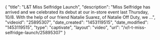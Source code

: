 {
    "title": "L&T Miss Selfridge Launch",
    "description": "Miss Selfridge has arrived and we celebrated its debut at our in-store event last Thursday, 10\/8. With the help of our friend Natalie Suarez, of Natalie Off Duty, we ...",
    "videoid": "25895307",
    "date_created": "1453119515",
    "date_modified": "1453119515",
    "type": "captivate",
    "layout": "video",
    "url": "\/v\/l-t-miss-selfridge-launch\/25895307"
}